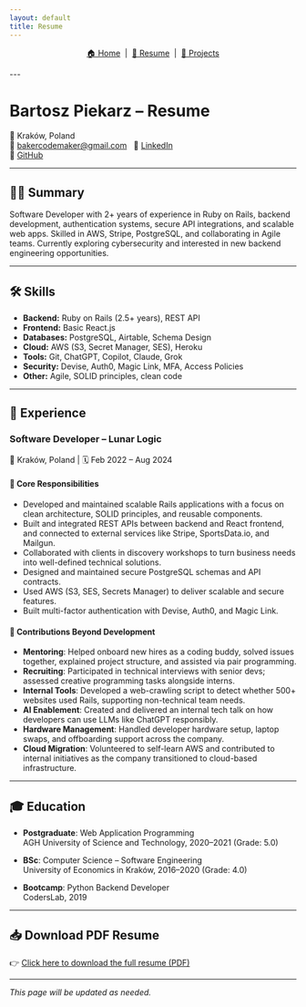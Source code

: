```yaml
---
layout: default
title: Resume
---
```

<p align="center">
  <a href="./index.html">🏠 Home</a> &nbsp;|&nbsp;
  <a href="./cv.html">📄 Resume</a> &nbsp;|&nbsp;
  <a href="./projects/projects.html">🧠 Projects</a>
</p>
---

# Bartosz Piekarz – Resume

📍 Kraków, Poland  
📧 bakercodemaker@gmail.com &nbsp;
🔗 <a href="https://www.linkedin.com/in/bartosz-piekarz-112b83194/" target="_blank">LinkedIn</a>  
🔗 <a href="https://github.com/BakerBart" target="_blank">GitHub</a>

---

## 🧑‍💻 Summary

Software Developer with 2+ years of experience in Ruby on Rails, backend development, authentication systems, secure API integrations, and scalable web apps. Skilled in AWS, Stripe, PostgreSQL, and collaborating in Agile teams. Currently exploring cybersecurity and interested in new backend engineering opportunities.

---

## 🛠 Skills

- **Backend:** Ruby on Rails (2.5+ years), REST API
- **Frontend:** Basic React.js
- **Databases:** PostgreSQL, Airtable, Schema Design
- **Cloud:** AWS (S3, Secret Manager, SES), Heroku
- **Tools:** Git, ChatGPT, Copilot, Claude, Grok
- **Security:** Devise, Auth0, Magic Link, MFA, Access Policies
- **Other:** Agile, SOLID principles, clean code


---

## 🏢 Experience

### Software Developer – Lunar Logic  
📍 Kraków, Poland | 🗓 Feb 2022 – Aug 2024

#### 🔹 Core Responsibilities
- Developed and maintained scalable Rails applications with a focus on clean architecture, SOLID principles, and reusable components.
- Built and integrated REST APIs between backend and React frontend, and connected to external services like Stripe, SportsData.io, and Mailgun.
- Collaborated with clients in discovery workshops to turn business needs into well-defined technical solutions.
- Designed and maintained secure PostgreSQL schemas and API contracts.
- Used AWS (S3, SES, Secrets Manager) to deliver scalable and secure features.
- Built multi-factor authentication with Devise, Auth0, and Magic Link.


#### 🔹 Contributions Beyond Development
- **Mentoring**: Helped onboard new hires as a coding buddy, solved issues together, explained project structure, and assisted via pair programming.
- **Recruiting**: Participated in technical interviews with senior devs; assessed creative programming tasks alongside interns.
- **Internal Tools**: Developed a web-crawling script to detect whether 500+ websites used Rails, supporting non-technical team needs.
- **AI Enablement**: Created and delivered an internal tech talk on how developers can use LLMs like ChatGPT responsibly.
- **Hardware Management**: Handled developer hardware setup, laptop swaps, and offboarding support across the company.
- **Cloud Migration**: Volunteered to self-learn AWS and contributed to internal initiatives as the company transitioned to cloud-based infrastructure.

---

## 🎓 Education

- **Postgraduate**: Web Application Programming  
  AGH University of Science and Technology, 2020–2021 (Grade: 5.0)

- **BSc**: Computer Science – Software Engineering  
  University of Economics in Kraków, 2016–2020 (Grade: 4.0)

- **Bootcamp**: Python Backend Developer  
  CodersLab, 2019

---


## 📥 Download PDF Resume

👉 <a href="./assets/Bartosz-Piekarz-Resume.pdf" target="_blank">Click here to download the full resume (PDF)</a>

---

_This page will be updated as needed._


